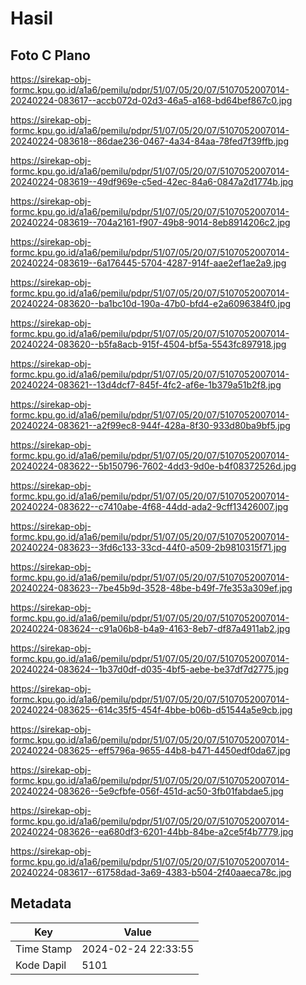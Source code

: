 # Hasil

## Foto C Plano

https://sirekap-obj-formc.kpu.go.id/a1a6/pemilu/pdpr/51/07/05/20/07/5107052007014-20240224-083617--accb072d-02d3-46a5-a168-bd64bef867c0.jpg

https://sirekap-obj-formc.kpu.go.id/a1a6/pemilu/pdpr/51/07/05/20/07/5107052007014-20240224-083618--86dae236-0467-4a34-84aa-78fed7f39ffb.jpg

https://sirekap-obj-formc.kpu.go.id/a1a6/pemilu/pdpr/51/07/05/20/07/5107052007014-20240224-083619--49df969e-c5ed-42ec-84a6-0847a2d1774b.jpg

https://sirekap-obj-formc.kpu.go.id/a1a6/pemilu/pdpr/51/07/05/20/07/5107052007014-20240224-083619--704a2161-f907-49b8-9014-8eb8914206c2.jpg

https://sirekap-obj-formc.kpu.go.id/a1a6/pemilu/pdpr/51/07/05/20/07/5107052007014-20240224-083619--6a176445-5704-4287-914f-aae2ef1ae2a9.jpg

https://sirekap-obj-formc.kpu.go.id/a1a6/pemilu/pdpr/51/07/05/20/07/5107052007014-20240224-083620--ba1bc10d-190a-47b0-bfd4-e2a6096384f0.jpg

https://sirekap-obj-formc.kpu.go.id/a1a6/pemilu/pdpr/51/07/05/20/07/5107052007014-20240224-083620--b5fa8acb-915f-4504-bf5a-5543fc897918.jpg

https://sirekap-obj-formc.kpu.go.id/a1a6/pemilu/pdpr/51/07/05/20/07/5107052007014-20240224-083621--13d4dcf7-845f-4fc2-af6e-1b379a51b2f8.jpg

https://sirekap-obj-formc.kpu.go.id/a1a6/pemilu/pdpr/51/07/05/20/07/5107052007014-20240224-083621--a2f99ec8-944f-428a-8f30-933d80ba9bf5.jpg

https://sirekap-obj-formc.kpu.go.id/a1a6/pemilu/pdpr/51/07/05/20/07/5107052007014-20240224-083622--5b150796-7602-4dd3-9d0e-b4f08372526d.jpg

https://sirekap-obj-formc.kpu.go.id/a1a6/pemilu/pdpr/51/07/05/20/07/5107052007014-20240224-083622--c7410abe-4f68-44dd-ada2-9cff13426007.jpg

https://sirekap-obj-formc.kpu.go.id/a1a6/pemilu/pdpr/51/07/05/20/07/5107052007014-20240224-083623--3fd6c133-33cd-44f0-a509-2b9810315f71.jpg

https://sirekap-obj-formc.kpu.go.id/a1a6/pemilu/pdpr/51/07/05/20/07/5107052007014-20240224-083623--7be45b9d-3528-48be-b49f-7fe353a309ef.jpg

https://sirekap-obj-formc.kpu.go.id/a1a6/pemilu/pdpr/51/07/05/20/07/5107052007014-20240224-083624--c91a06b8-b4a9-4163-8eb7-df87a4911ab2.jpg

https://sirekap-obj-formc.kpu.go.id/a1a6/pemilu/pdpr/51/07/05/20/07/5107052007014-20240224-083624--1b37d0df-d035-4bf5-aebe-be37df7d2775.jpg

https://sirekap-obj-formc.kpu.go.id/a1a6/pemilu/pdpr/51/07/05/20/07/5107052007014-20240224-083625--614c35f5-454f-4bbe-b06b-d51544a5e9cb.jpg

https://sirekap-obj-formc.kpu.go.id/a1a6/pemilu/pdpr/51/07/05/20/07/5107052007014-20240224-083625--eff5796a-9655-44b8-b471-4450edf0da67.jpg

https://sirekap-obj-formc.kpu.go.id/a1a6/pemilu/pdpr/51/07/05/20/07/5107052007014-20240224-083626--5e9cfbfe-056f-451d-ac50-3fb01fabdae5.jpg

https://sirekap-obj-formc.kpu.go.id/a1a6/pemilu/pdpr/51/07/05/20/07/5107052007014-20240224-083626--ea680df3-6201-44bb-84be-a2ce5f4b7779.jpg

https://sirekap-obj-formc.kpu.go.id/a1a6/pemilu/pdpr/51/07/05/20/07/5107052007014-20240224-083617--61758dad-3a69-4383-b504-2f40aaeca78c.jpg


## Metadata

| Key        | Value               |
| ---------- | ------------------- |
| Time Stamp | 2024-02-24 22:33:55 |
| Kode Dapil | 5101                |



